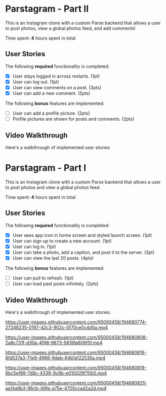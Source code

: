 # Parstagram - Part II

This is an Instagram clone with a custom Parse backend that allows a user to post photos, view a global photos feed, and add comments!

Time spent: **4** hours spent in total

## User Stories

The following **required** functionality is completed:

- [x] User stays logged in across restarts. (1pt)
- [x] User can log out. (1pt)
- [x] User can view comments on a post. (3pts)
- [x] User can add a new comment. (5pts)

The following **bonus** features are implemented:

- [ ] User can add a profile picture. (2pts)
- [ ] Profile pictures are shown for posts and comments. (2pts)

## Video Walkthrough

Here's a walkthrough of implemented user stories:


# Parstagram - Part I

This is an Instagram clone with a custom Parse backend that allows a user to post photos and view a global photos feed.

Time spent: **4** hours spent in total

## User Stories

The following **required** functionality is completed:

- [x] User sees app icon in home screen and styled launch screen. (1pt)
- [x] User can sign up to create a new account. (1pt)
- [x] User can log in. (1pt)
- [x] User can take a photo, add a caption, and post it to the server. (3pt)
- [x] User can view the last 20 posts. (4pts)

The following **bonus** features are implemented:

- [ ] User can pull to refresh. (1pt)
- [ ] User can load past posts infinitely. (2pts)

## Video Walkthrough

Here's a walkthrough of implemented user stories:




https://user-images.githubusercontent.com/95000458/194680774-27248235-0197-42c3-902c-0f70ce0c4d5a.mp4



https://user-images.githubusercontent.com/95000458/194680808-2a8c731f-d30a-4f98-9873-5819fa606f5f.mp4



https://user-images.githubusercontent.com/95000458/194680816-8fd537a3-71e9-4966-9deb-64b1a122535a.mp4



https://user-images.githubusercontent.com/95000458/194680819-6bc5ef89-7d8c-4339-9c6b-e010029f70b5.mp4



https://user-images.githubusercontent.com/95000458/194680825-aa14a9b3-96cb-49fe-a75e-4705ccad2a2d.mp4

